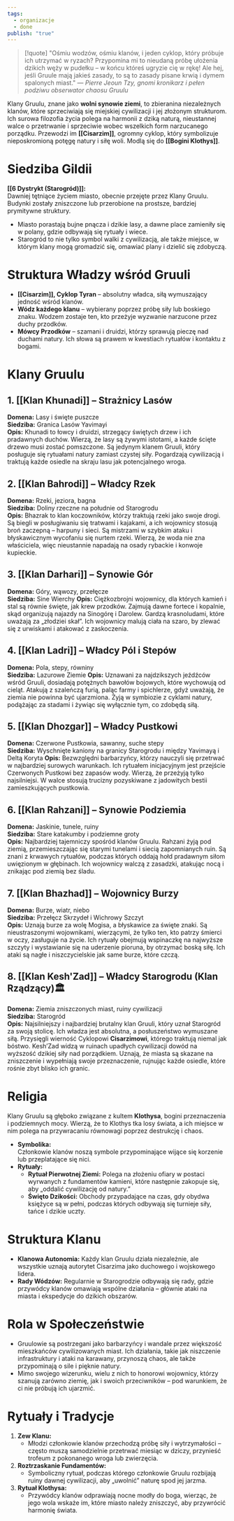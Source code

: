 ```yaml
---
tags:
  - organizacje
  - done
publish: "true"
---
```

> [!quote] "Ośmiu wodzów, ośmiu klanów, i jeden cyklop, który próbuje ich utrzymać w ryzach? Przypomina mi to nieudaną próbę ułożenia dzikich węży w pudełku – w końcu któreś ugryzie cię w rękę! Ale hej, jeśli Gruule mają jakieś zasady, to są to zasady pisane krwią i dymem spalonych miast."
>— _Pierre Jeoun Tzy, gnomi kronikarz i pełen podziwu obserwator chaosu Gruulu_

Klany Gruulu, znane jako **wolni synowie ziemi**, to zbieranina niezależnych klanów, które sprzeciwiają się miejskiej cywilizacji i jej złożonym strukturom. Ich surowa filozofia życia polega na harmonii z dziką naturą, nieustannej walce o przetrwanie i sprzeciwie wobec wszelkich form narzucanego porządku. Przewodzi im **[[Cisarzim]]**, ogromny cyklop, który symbolizuje nieposkromioną potęgę natury i siłę woli. Modlą się do **[[Bogini Klothys]]**.
# Siedziba Gildii
**[[6 Dystrykt (Starogród)]]:**  
Dawniej tętniące życiem miasto, obecnie przejęte przez Klany Gruulu. Budynki zostały zniszczone lub przerobione na prostsze, bardziej prymitywne struktury.
- Miasto porastają bujne pnącza i dzikie lasy, a dawne place zamieniły się w polany, gdzie odbywają się rytuały i wiece.
- Starogród to nie tylko symbol walki z cywilizacją, ale także miejsce, w którym klany mogą gromadzić się, omawiać plany i dzielić się zdobyczą.
# Struktura Władzy wśród Gruuli
- **[[Cisarzim]], Cyklop Tyran** – absolutny władca, siłą wymuszający jedność wśród klanów.
- **Wódz każdego klanu** – wybierany poprzez próbę siły lub boskiego znaku. Wodzem zostaje ten, kto przeżyje wyzwanie narzucone przez duchy przodków.
- **Mówcy Przodków** – szamani i druidzi, którzy sprawują pieczę nad duchami natury. Ich słowa są prawem w kwestiach rytuałów i kontaktu z bogami.
# Klany Gruulu
## 1. [[Klan Khunadi]] – Strażnicy Lasów
 **Domena:** Lasy i święte puszcze  
 **Siedziba:** Granica Lasów Yavimayi  
 **Opis:** Khunadi to łowcy i druidzi, strzegący świętych drzew i ich pradawnych duchów. Wierzą, że lasy są żywymi istotami, a każde ścięte drzewo musi zostać pomszczone. Są jedynym klanem Gruuli, który posługuje się rytuałami natury zamiast czystej siły. Pogardzają cywilizacją i traktują każde osiedle na skraju lasu jak potencjalnego wroga.
## 2. [[Klan Bahrodi]] – Władcy Rzek
**Domena:** Rzeki, jeziora, bagna  
**Siedziba:** Doliny rzeczne na południe od Starogrodu  
**Opis:** Bhazrak to klan koczowników, którzy traktują rzeki jako swoje drogi. Są biegli w posługiwaniu się tratwami i kajakami, a ich wojownicy stosują broń zaczepną – harpuny i sieci. Są mistrzami w szybkim ataku i błyskawicznym wycofaniu się nurtem rzeki. Wierzą, że woda nie zna właściciela, więc nieustannie napadają na osady rybackie i konwoje kupieckie.
## 3. [[Klan Darhari]] – Synowie Gór
 **Domena:** Góry, wąwozy, przełęcze  
 **Siedziba:** Sine Wierchy 
 **Opis:** Ciężkozbrojni wojownicy, dla których kamień i stal są równie święte, jak krew przodków. Zajmują dawne fortece i kopalnie, skąd organizują najazdy na Sinogórę i Darolew. Gardzą krasnoludami, które uważają za „złodziei skał”. Ich wojownicy malują ciała na szaro, by zlewać się z urwiskami i atakować z zaskoczenia.
## 4. [[Klan Ladri]] – Władcy Pól i Stepów
 **Domena:** Pola, stepy, równiny  
 **Siedziba:** Lazurowe Ziemie
 **Opis:** Uznawani za najdzikszych jeźdźców wśród Gruuli, dosiadają potężnych bawołów bojowych, które wychowują od cieląt. Atakują z szaleńczą furią, paląc farmy i spichlerze, gdyż uważają, że ziemia nie powinna być ujarzmiona. Żyją w symbiozie z cyklami natury, podążając za stadami i żywiąc się wyłącznie tym, co zdobędą siłą.
## 5. [[Klan Dhozgar]] – Władcy Pustkowi
 **Domena:** Czerwone Pustkowia, sawanny, suche stepy  
 **Siedziba:** Wyschnięte kaniony na granicy Starogrodu i między Yavimayą i Deltą Koryta
 **Opis:** Bezwzględni barbarzyńcy, którzy nauczyli się przetrwać w najbardziej surowych warunkach. Ich rytuałem inicjacyjnym jest przejście Czerwonych Pustkowi bez zapasów wody. Wierzą, że przeżyją tylko najsilniejsi. W walce stosują trucizny pozyskiwane z jadowitych bestii zamieszkujących pustkowia.
## 6. [[Klan Rahzani]] – Synowie Podziemia
 **Domena:** Jaskinie, tunele, ruiny  
 **Siedziba:** Stare katakumby i podziemne groty  
 **Opis:** Najbardziej tajemniczy spośród klanów Gruulu. Rahzani żyją pod ziemią, przemieszczając się starymi tunelami i siecią zapomnianych ruin. Są znani z krwawych rytuałów, podczas których oddają hołd pradawnym siłom uwięzionym w głębinach. Ich wojownicy walczą z zasadzki, atakując nocą i znikając pod ziemią bez śladu.
## 7. [[Klan Bhazhad]] – Wojownicy Burzy
 **Domena:** Burze, wiatr, niebo  
 **Siedziba:** Przełęcz Skrzydeł i Wichrowy Szczyt  
 **Opis:** Uznają burze za wolę Mogisa, a błyskawice za święte znaki. Są nieustraszonymi wojownikami, wierzącymi, że tylko ten, kto patrzy śmierci w oczy, zasługuje na życie. Ich rytuały obejmują wspinaczkę na najwyższe szczyty i wystawianie się na uderzenie pioruna, by otrzymać boską siłę. Ich ataki są nagłe i niszczycielskie jak same burze, które czczą.
## 8. [[Klan Kesh'Zad]] – Władcy Starogrodu (**Klan Rządzący**)🏛️
**Domena:** Ziemia zniszczonych miast, ruiny cywilizacji  
 **Siedziba:** Starogród  
 **Opis:** Najsilniejszy i najbardziej brutalny klan Gruuli, który uznał Starogród za swoją stolicę. Ich władza jest absolutna, a posłuszeństwo wymuszane siłą. Przysięgli wierność Cyklopowi **Cisarzimowi**, którego traktują niemal jak bóstwo. Kesh’Zad widzą w ruinach upadłych cywilizacji dowód na wyższość dzikiej siły nad porządkiem. Uznają, że miasta są skazane na zniszczenie i wypełniają swoje przeznaczenie, rujnując każde osiedle, które rośnie zbyt blisko ich granic.
# Religia
Klany Gruulu są głęboko związane z kultem **Klothysa**, bogini przeznaczenia i podziemnych mocy. Wierzą, że to Klothys tka losy świata, a ich miejsce w nim polega na przywracaniu równowagi poprzez destrukcję i chaos.
- **Symbolika:**  
    Członkowie klanów noszą symbole przypominające wijące się korzenie lub przeplatające się nici.
- **Rytuały:**
    - **Rytuał Pierwotnej Ziemi:** Polega na złożeniu ofiary w postaci wyrwanych z fundamentów kamieni, które następnie zakopuje się, aby „oddalić cywilizację od natury.”
    - **Święto Dzikości:** Obchody przypadające na czas, gdy obydwa księżyce są w pełni, podczas których odbywają się turnieje siły, tańce i dzikie uczty.
# Struktura Klanu
- **Klanowa Autonomia:** Każdy klan Gruulu działa niezależnie, ale wszystkie uznają autorytet Cisarzima jako duchowego i wojskowego lidera.
- **Rady Wódzów:** Regularnie w Starogrodzie odbywają się rady, gdzie przywódcy klanów omawiają wspólne działania – głównie ataki na miasta i ekspedycje do dzikich obszarów.
# Rola w Społeczeństwie
- Gruulowie są postrzegani jako barbarzyńcy i wandale przez większość mieszkańców cywilizowanych miast. Ich działania, takie jak niszczenie infrastruktury i ataki na karawany, przynoszą chaos, ale także przypominają o sile i pięknie natury.
- Mimo swojego wizerunku, wielu z nich to honorowi wojownicy, którzy szanują zarówno ziemię, jak i swoich przeciwników – pod warunkiem, że ci nie próbują ich ujarzmić.
# Rytuały i Tradycje
1. **Zew Klanu:**
    - Młodzi członkowie klanów przechodzą próbę siły i wytrzymałości – często muszą samodzielnie przetrwać miesiąc w dziczy, przynieść trofeum z pokonanego wroga lub zwierzęcia.
2. **Roztrzaskanie Fundamentów:**
    - Symboliczny rytuał, podczas którego członkowie Gruulu rozbijają ruiny dawnej cywilizacji, aby „uwolnić” naturę spod jej jarzma.
3. **Rytuał Klothysa:**
    - Przywódcy klanów odprawiają nocne modły do boga, wierząc, że jego wola wskaże im, które miasto należy zniszczyć, aby przywrócić harmonię świata.